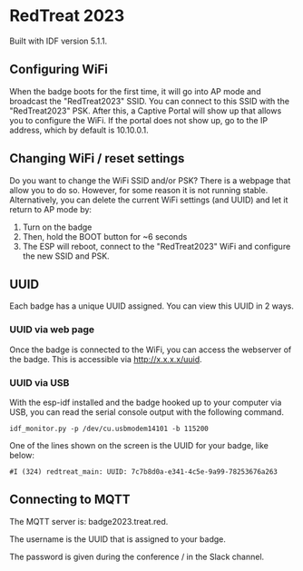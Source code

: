 # RedTreat 2023

Built with IDF version 5.1.1.

## Configuring WiFi

When the badge boots for the first time, it will go into AP mode and broadcast
the "RedTreat2023" SSID. You can connect to this SSID with the "RedTreat2023"
PSK. After this, a Captive Portal will show up that allows you to configure
the WiFi. If the portal does not show up, go to the IP address, which by
default is 10.10.0.1.

## Changing WiFi / reset settings

Do you want to change the WiFi SSID and/or PSK? There is a webpage that allow
you to do so. However, for some reason it is not running stable. Alternatively,
you can delete the current WiFi settings (and UUID) and let it return to AP
mode by:

1. Turn on the badge
2. Then, hold the BOOT button for ~6 seconds
3. The ESP will reboot, connect to the "RedTreat2023" WiFi and configure the
   new SSID and PSK.

## UUID

Each badge has a unique UUID assigned. You can view this UUID in 2 ways.

### UUID via web page

Once the badge is connected to the WiFi, you can access the webserver of the
badge. This is accessible via http://x.x.x.x/uuid.

### UUID via USB

With the esp-idf installed and the badge hooked up to your computer via USB,
you can read the serial console output with the following command.

```
idf_monitor.py -p /dev/cu.usbmodem14101 -b 115200
```

One of the lines shown on the screen is the UUID for your badge, like below:

```
#I (324) redtreat_main: UUID: 7c7b8d0a-e341-4c5e-9a99-78253676a263
```

## Connecting to MQTT

The MQTT server is: badge2023.treat.red.

The username is the UUID that is assigned to your badge.

The password is given during the conference / in the Slack channel.
